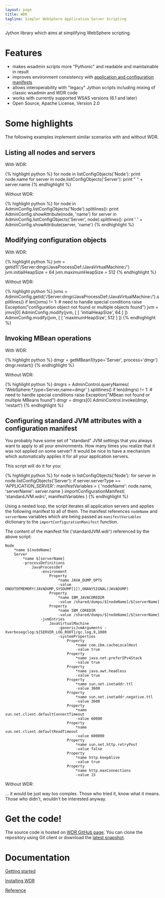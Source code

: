 ```yaml
---
layout: page
title: WDR
tagline: Simpler WebSphere Application Server Scripting
---
```

Jython library which aims at simplifying WebSphere scripting.

# Features

* makes wsadmin scripts more "Pythonic" and readable and maintainable in result
* improves environment consistency with [application and configuration manifests](manifests.html)
* allows interoperability with "legacy" Jython scripts including mixing of classic wsadmin and WDR code
* works with currently supported WSAS versions (6.1 and later)
* Open Source, Apache License, Version 2.0

# Some highlights

The following examples implement similar scenarios with and without WDR.

## Listing all nodes and servers

With WDR:

{% highlight python %}
for node in listConfigObjects('Node'):
    print node.name
    for server in node.listConfigObjects('Server'):
        print " " + server.name
{% endhighlight %}

Without WDR:

{% highlight python %}
for node in AdminConfig.listConfigObjects('Node').splitlines():
    print AdminConfig.showAttribute(node, 'name')
    for server in AdminConfig.listConfigObjects('Server', node).splitlines():
        print ' ' + AdminConfig.showAttribute(server, 'name')
{% endhighlight %}

## Modifying configuration objects

With WDR:

{% highlight python %}
jvm = getid1('/Server:dmgr/JavaProcessDef:/JavaVirtualMachine:/')
jvm.initialHeapSize = 64
jvm.maximumHeapSize = 512
{% endhighlight %}

Without WDR:

{% highlight python %}
jvms = AdminConfig.getid('/Server:dmgr/JavaProcessDef:/JavaVirtualMachine:/').splitlines()
if len(jvms) != 1:
    # need to handle special conditions
    raise Exception("configuration object not found or multiple objects found")
jvm = jmvs[0]
AdminConfig.modify(jvm, [ [ 'initialHeapSize', 64 ] ])
AdminConfig.modify(jvm, [ [ 'maximumHeapSize', 512 ] ])
{% endhighlight %}

## Invoking MBean operations

With WDR:

{% highlight python %}
dmgr = getMBean1(type='Server', process='dmgr')
dmgr.restart()
{% endhighlight %}

Without WDR:

{% highlight python %}
dmgrs = AdminControl.queryNames( 'WebSphere:*,type=Server,name=dmgr' ).splitlines()
if len(dmgrs) != 1:
    # need to handle special conditions
    raise Exception("MBean not found or multiple MBeans found")
dmgr = dmgrs[0]
AdminControl.invoke(dmgr, 'restart')
{% endhighlight %}

## Configuring standard JVM attributes with a configuration manifest

You probably have some set of "standard" JVM settings that you always want to apply to all your environments. How many times you realize that it was not applied on some server? It would be nice to have a mechanism which automatically applies it for all your application servers.

This script will do it for you:

{% highlight python %}
for node in listConfigObjects('Node'):
    for server in node.listConfigObjects('Server'):
        if server.serverType == 'APPLICATION_SERVER':
            manifestVariables = { 'nodeName': node.name, 'serverName': server.name }
            importConfigurationManifest( 'standardJVM.wdrc', manifestVariables )
{% endhighlight %}

Using a nested loop, the script iterates all application servers and applies the following manifest to all of them. The manifest references `nodeName` and `serverName` variables which are being passed as `manifestVariables` dictionary to the `importConfigurationManifest` function.

The content of the manifest file ('standardJVM.wdr') referenced by the above script:

    Node
    	*name $[nodeName]
    	Server
    		*name $[serverName]
    		-processDefinitions
    			JavaProcessDef
    				-environment
    					Property
    						*name JAVA_DUMP_OPTS
    						-value ONOUTOFMEMORY(JAVADUMP,SYSDUMP[1]),ONANYSIGNAL(JAVADUMP)
    					Property
    						*name IBM_JAVACOREDIR
    						-value /shared/dumps/$[nodeName]/$[serverName]
    					Property
    						*name IBM_COREDIR
    						-value /shared/dumps/$[nodeName]/$[serverName]
    				-jvmEntries
    					JavaVirtualMachine
    						-genericJvmArguments -Xverbosegclog:${SERVER_LOG_ROOT}/gc.log,9,1000
    						-systemProperties
    							Property
    								*name com.ibm.cacheLocalHost
    								-value true
    							Property
    								*name java.net.preferIPv4Stack
    								-value true
    							Property
    								*name java.awt.headless
    								-value true
    							Property
    								*name sun.net.inetaddr.ttl
    								-value 3600
    							Property
    								*name sun.net.inetaddr.negative.ttl
    								-value 3600
    							Property
    								*name sun.net.client.defaultConnectTimeout
    								-value 60000
    							Property
    								*name sun.net.client.defaultReadTimeout
    								-value 600000
    							Property
    								*name sun.net.http.retryPost
    								-value false
    							Property
    								*name http.keepAlive
    								-value true
    							Property
    								*name http.maxConnections
    								-value 15

Without WDR:

... it would be just way too complex. Those who tried it, know what it means. Those who didn't, wouldn't be interested anyway.

# Get the code!

The source code is hosted on [WDR GitHub page](https://github.com/WDR/WDR).
You can clone the repository using Git client or download the [latest snapshot](https://github.com/WDR/WDR/archive/master.zip).

# Documentation

[Getting started](getting_started.html)

[Installing WDR](install.html)

[Reference](reference/index.html)
